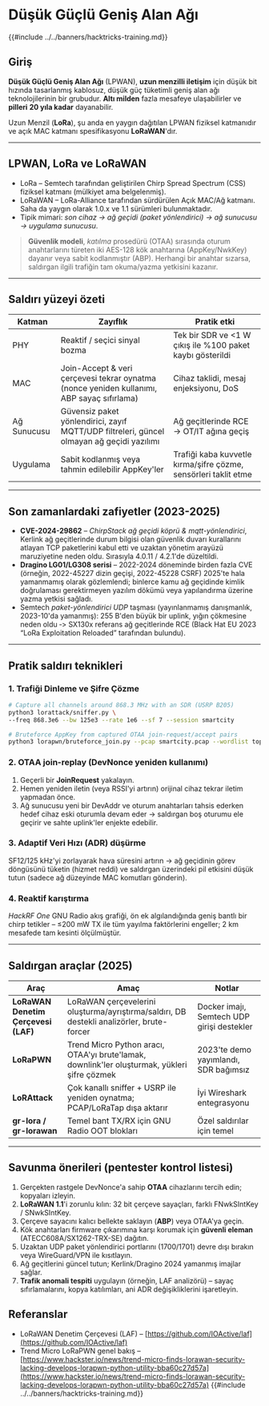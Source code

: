 # Düşük Güçlü Geniş Alan Ağı

{{#include ../../banners/hacktricks-training.md}}

## Giriş

**Düşük Güçlü Geniş Alan Ağı** (LPWAN), **uzun menzilli iletişim** için düşük bit hızında tasarlanmış kablosuz, düşük güç tüketimli geniş alan ağı teknolojilerinin bir grubudur. 
**Altı milden** fazla mesafeye ulaşabilirler ve **pilleri** **20 yıla kadar** dayanabilir.

Uzun Menzil (**LoRa**), şu anda en yaygın dağıtılan LPWAN fiziksel katmanıdır ve açık MAC katmanı spesifikasyonu **LoRaWAN**'dır.

---

## LPWAN, LoRa ve LoRaWAN

* LoRa – Semtech tarafından geliştirilen Chirp Spread Spectrum (CSS) fiziksel katmanı (mülkiyet ama belgelenmiş).
* LoRaWAN – LoRa-Alliance tarafından sürdürülen Açık MAC/Ağ katmanı. Saha da yaygın olarak 1.0.x ve 1.1 sürümleri bulunmaktadır.
* Tipik mimari: *son cihaz → ağ geçidi (paket yönlendirici) → ağ sunucusu → uygulama sunucusu*.

> **Güvenlik modeli**, *katılma* prosedürü (OTAA) sırasında oturum anahtarlarını türeten iki AES-128 kök anahtarına (AppKey/NwkKey) dayanır veya sabit kodlanmıştır (ABP). Herhangi bir anahtar sızarsa, saldırgan ilgili trafiğin tam okuma/yazma yetkisini kazanır.

---

## Saldırı yüzeyi özeti

| Katman | Zayıflık | Pratik etki |
|-------|----------|------------------|
| PHY | Reaktif / seçici sinyal bozma | Tek bir SDR ve <1 W çıkış ile %100 paket kaybı gösterildi |
| MAC | Join-Accept & veri çerçevesi tekrar oynatma (nonce yeniden kullanımı, ABP sayaç sıfırlama) | Cihaz taklidi, mesaj enjeksiyonu, DoS |
| Ağ Sunucusu | Güvensiz paket yönlendirici, zayıf MQTT/UDP filtreleri, güncel olmayan ağ geçidi yazılımı | Ağ geçitlerinde RCE → OT/IT ağına geçiş |
| Uygulama | Sabit kodlanmış veya tahmin edilebilir AppKey'ler | Trafiği kaba kuvvetle kırma/şifre çözme, sensörleri taklit etme |

---

## Son zamanlardaki zafiyetler (2023-2025)

* **CVE-2024-29862** – *ChirpStack ağ geçidi köprü & mqtt-yönlendirici*, Kerlink ağ geçitlerinde durum bilgisi olan güvenlik duvarı kurallarını atlayan TCP paketlerini kabul etti ve uzaktan yönetim arayüzü maruziyetine neden oldu. Sırasıyla 4.0.11 / 4.2.1'de düzeltildi.
* **Dragino LG01/LG308 serisi** – 2022-2024 döneminde birden fazla CVE (örneğin, 2022-45227 dizin geçişi, 2022-45228 CSRF) 2025'te hala yamanmamış olarak gözlemlendi; binlerce kamu ağ geçidinde kimlik doğrulaması gerektirmeyen yazılım dökümü veya yapılandırma üzerine yazma yetkisi sağladı.
* Semtech *paket-yönlendirici UDP* taşması (yayınlanmamış danışmanlık, 2023-10'da yamanmış): 255 B'den büyük bir uplink, yığın çökmesine neden oldu ‑> SX130x referans ağ geçitlerinde RCE (Black Hat EU 2023 “LoRa Exploitation Reloaded” tarafından bulundu).

---

## Pratik saldırı teknikleri

### 1. Trafiği Dinleme ve Şifre Çözme
```bash
# Capture all channels around 868.3 MHz with an SDR (USRP B205)
python3 lorattack/sniffer.py \
--freq 868.3e6 --bw 125e3 --rate 1e6 --sf 7 --session smartcity

# Bruteforce AppKey from captured OTAA join-request/accept pairs
python3 lorapwn/bruteforce_join.py --pcap smartcity.pcap --wordlist top1m.txt
```
### 2. OTAA join-replay (DevNonce yeniden kullanımı)

1. Geçerli bir **JoinRequest** yakalayın.
2. Hemen yeniden iletin (veya RSSI'yi artırın) orijinal cihaz tekrar iletim yapmadan önce.
3. Ağ sunucusu yeni bir DevAddr ve oturum anahtarları tahsis ederken hedef cihaz eski oturumla devam eder → saldırgan boş oturumu ele geçirir ve sahte uplink'ler enjekte edebilir.

### 3. Adaptif Veri Hızı (ADR) düşürme

SF12/125 kHz'yi zorlayarak hava süresini artırın → ağ geçidinin görev döngüsünü tüketin (hizmet reddi) ve saldırgan üzerindeki pil etkisini düşük tutun (sadece ağ düzeyinde MAC komutları gönderin).

### 4. Reaktif karıştırma

*HackRF One* GNU Radio akış grafiği, ön ek algılandığında geniş bantlı bir chirp tetikler – ≤200 mW TX ile tüm yayılma faktörlerini engeller; 2 km mesafede tam kesinti ölçülmüştür.

---

## Saldırgan araçlar (2025)

| Araç | Amaç | Notlar |
|------|---------|-------|
| **LoRaWAN Denetim Çerçevesi (LAF)** | LoRaWAN çerçevelerini oluşturma/ayrıştırma/saldırı, DB destekli analizörler, brute-forcer | Docker imajı, Semtech UDP girişi destekler |
| **LoRaPWN** | Trend Micro Python aracı, OTAA'yı brute'lamak, downlink'ler oluşturmak, yükleri şifre çözmek | 2023'te demo yayımlandı, SDR bağımsız |
| **LoRAttack** | Çok kanallı sniffer + USRP ile yeniden oynatma; PCAP/LoRaTap dışa aktarır | İyi Wireshark entegrasyonu |
| **gr-lora / gr-lorawan** | Temel bant TX/RX için GNU Radio OOT blokları | Özel saldırılar için temel |

---

## Savunma önerileri (pentester kontrol listesi)

1. Gerçekten rastgele DevNonce'a sahip **OTAA** cihazlarını tercih edin; kopyaları izleyin.
2. **LoRaWAN 1.1**'i zorunlu kılın: 32 bit çerçeve sayaçları, farklı FNwkSIntKey / SNwkSIntKey.
3. Çerçeve sayacını kalıcı bellekte saklayın (**ABP**) veya OTAA'ya geçin.
4. Kök anahtarları firmware çıkarımına karşı korumak için **güvenli eleman** (ATECC608A/SX1262-TRX-SE) dağıtın.
5. Uzaktan UDP paket yönlendirici portlarını (1700/1701) devre dışı bırakın veya WireGuard/VPN ile kısıtlayın.
6. Ağ geçitlerini güncel tutun; Kerlink/Dragino 2024 yamanmış imajlar sağlar.
7. **Trafik anomali tespiti** uygulayın (örneğin, LAF analizörü) – sayaç sıfırlamalarını, kopya katılımları, ani ADR değişikliklerini işaretleyin.

## Referanslar

* LoRaWAN Denetim Çerçevesi (LAF) – [https://github.com/IOActive/laf](https://github.com/IOActive/laf)
* Trend Micro LoRaPWN genel bakış – [https://www.hackster.io/news/trend-micro-finds-lorawan-security-lacking-develops-lorapwn-python-utility-bba60c27d57a](https://www.hackster.io/news/trend-micro-finds-lorawan-security-lacking-develops-lorapwn-python-utility-bba60c27d57a)
{{#include ../../banners/hacktricks-training.md}}
